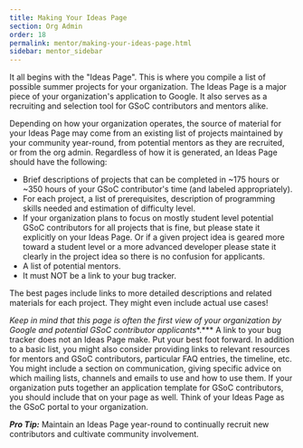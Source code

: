 ```yaml
---
title: Making Your Ideas Page
section: Org Admin
order: 18
permalink: mentor/making-your-ideas-page.html
sidebar: mentor_sidebar
---
```


It all begins with the "Ideas Page". This is where you compile a list of possible summer projects for your organization. The Ideas Page is a major piece of your organization's application to Google. It also serves as a recruiting and selection tool for GSoC contributors and mentors alike.

Depending on how your organization operates, the source of material for your Ideas Page may come from an existing list of projects maintained by your community year-round, from potential mentors as they are recruited, or from the org admin. Regardless of how it is generated, an Ideas Page should have the following:

* Brief descriptions of projects that can be completed in ~175 hours or ~350 hours of your GSoC contributor's time (and labeled appropriately).
* For each project, a list of prerequisites, description of programming skills needed and estimation of difficulty level.
* If your organization plans to focus on mostly student level potential GSoC contributors for all projects that is fine, but please state it explicitly on your Ideas Page. Or if a given project idea is geared more toward a student level or a more advanced developer please state it clearly in the project idea so there is no confusion for applicants.
* A list of potential mentors.
* It must NOT be a link to your bug tracker.

The best pages include links to more detailed descriptions and related materials for each project. They might even include actual use cases!

*Keep in mind that this page is often the first view of your organization by Google and potential GSoC contributor applicants**.*** A link to your bug tracker does not an Ideas Page make. Put your best foot forward. In addition to a basic list, you might also consider providing links to relevant resources for mentors and GSoC contributors, particular FAQ entries, the timeline, etc. You might include a section on communication, giving specific advice on which mailing lists, channels and emails to use and how to use them. If your organization puts together an application template for GSoC contributors, you should include that on your page as well. Think of your Ideas Page as the GSoC portal to your organization.

***Pro Tip:*** Maintain an Ideas Page year-round to continually recruit new contributors and cultivate community involvement.
